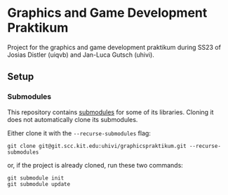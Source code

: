 # Graphics and Game Development Praktikum

Project for the graphics and game development praktikum during SS23 of Josias Distler (uiqvb) and Jan-Luca Gutsch (uhivi).

## Setup

### Submodules

This repository contains [submodules](https://git-scm.com/book/de/v2/Git-Tools-Submodule) for some of its libraries. Cloning it does not automatically clone its submodules. 

Either clone it with the `--recurse-submodules` flag:
```
git clone git@git.scc.kit.edu:uhivi/graphicspraktikum.git --recurse-submodules
```

or, if the project is already cloned, run these two commands:

```
git submodule init
git submodule update
```